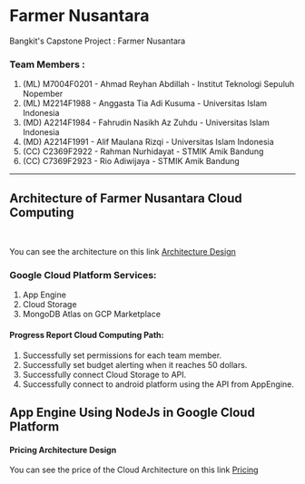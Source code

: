 <h1><b>Farmer Nusantara</b></h1>
Bangkit's Capstone Project : Farmer Nusantara
<h3><b>Team Members :</b></h3>
<ol>
  <li>(ML) M7004F0201 - Ahmad Reyhan Abdillah - Institut Teknologi Sepuluh Nopember</li>
  <li>(ML) M2214F1988 - Anggasta Tia Adi Kusuma - Universitas Islam Indonesia</li>
  <li>(MD) A2214F1984 - Fahrudin Nasikh Az Zuhdu - Universitas Islam Indonesia</li>
  <li>(MD) A2214F1991 - Alif Maulana Rizqi - Universitas Islam Indonesia</li>
  <li>(CC) C2369F2922 - Rahman Nurhidayat - STMIK Amik Bandung</li>
  <li>(CC) C7369F2923 - Rio Adiwijaya - STMIK Amik Bandung</li>
</ol>
<hr>
<h2><b> Architecture of Farmer Nusantara Cloud Computing </b></h2> </br>
<p>You can see the architecture on this link <a href="https://github.com/farmer-nusantara/farmer-nusantara-cloud/blob/d309b4df16a7a97b074e226123d54aa82b07c4e5/Cloud%20Architecture.png">Architecture Design </a></p>
<h3>Google Cloud Platform Services:</h3>
<ol>
  <li>App Engine</li>
  <li>Cloud Storage</li>
  <li>MongoDB Atlas on GCP Marketplace</li>
</ol>
<h4>Progress Report Cloud Computing Path:</h4>
<ol>
  <li>Successfully set permissions for each team member.</li>
  <li>Successfully set budget alerting when it reaches 50 dollars.</li>
  <li>Successfully connect Cloud Storage to API.</li>
  <li>Successfully connect to android platform using the API from AppEngine.</li>
</ol>
<h2>App Engine Using NodeJs in Google Cloud Platform</h2>
    
<h4><b>Pricing Architecture Design</b></h4>
<p>You can see the price of the Cloud Architecture on this link <a href="https://cloud.google.com/products/calculator/#id=5fbddaf0-bc4c-40fa-9a39-2a9d437fcba3">Pricing</a></p>
    
